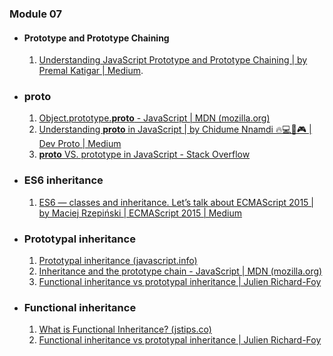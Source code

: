 ### Module 07
- #### Prototype and Prototype Chaining
	1. [Understanding JavaScript Prototype and Prototype Chaining | by Premal Katigar | Medium](https://medium.com/@premal.katigar/understanding-javascript-prototype-and-prototype-chaining-1378cbe32aa7).
- ### __proto__
	1. [Object.prototype.__proto__ - JavaScript | MDN (mozilla.org)](https://developer.mozilla.org/en-US/docs/Web/JavaScript/Reference/Global_Objects/Object/proto)
	2. [Understanding __proto__ in JavaScript | by Chidume Nnamdi 🔥💻🎵🎮 | Dev Proto | Medium](https://medium.com/dev-proto/understanding-proto-in-javascript-c5a42647f04)
	3. [__proto__ VS. prototype in JavaScript - Stack Overflow](https://stackoverflow.com/questions/9959727/proto-vs-prototype-in-javascript)
- ### ES6 inheritance
	1. [ES6 — classes and inheritance. Let’s talk about ECMAScript 2015 | by Maciej Rzepiński | ECMAScript 2015 | Medium](https://medium.com/ecmascript-2015/es6-classes-and-inheritance-607804080906)
- ### Prototypal inheritance
	1.  [Prototypal inheritance (javascript.info)](https://javascript.info/prototype-inheritance)
	2.  [Inheritance and the prototype chain - JavaScript | MDN (mozilla.org)](https://developer.mozilla.org/en-US/docs/Web/JavaScript/Inheritance_and_the_prototype_chain)
	3.  [Functional inheritance vs prototypal inheritance | Julien Richard-Foy](http://julien.richard-foy.fr/blog/2011/10/30/functional-inheritance-vs-prototypal-inheritance/)
- ### Functional inheritance
	1. [What is Functional Inheritance? (jstips.co)](https://www.jstips.co/en/javascript/what-is-a-functional-inheritance/)
	2. [Functional inheritance vs prototypal inheritance | Julien Richard-Foy](http://julien.richard-foy.fr/blog/2011/10/30/functional-inheritance-vs-prototypal-inheritance/)
